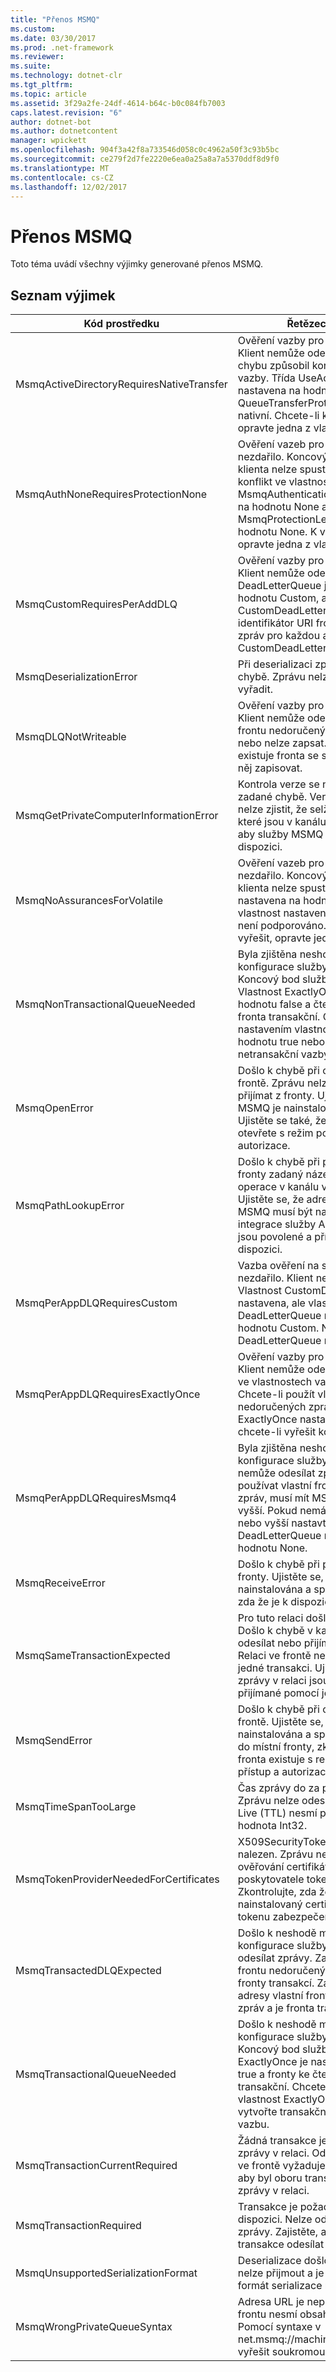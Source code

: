 ```yaml
---
title: "Přenos MSMQ"
ms.custom: 
ms.date: 03/30/2017
ms.prod: .net-framework
ms.reviewer: 
ms.suite: 
ms.technology: dotnet-clr
ms.tgt_pltfrm: 
ms.topic: article
ms.assetid: 3f29a2fe-24df-4614-b64c-b0c084fb7003
caps.latest.revision: "6"
author: dotnet-bot
ms.author: dotnetcontent
manager: wpickett
ms.openlocfilehash: 904f3a42f8a733546d058c0c4962a50f3c93b5bc
ms.sourcegitcommit: ce279f2d7fe2220e6ea0a25a8a7a5370ddf8d9f0
ms.translationtype: MT
ms.contentlocale: cs-CZ
ms.lasthandoff: 12/02/2017
---
```

# <a name="msmq-transport"></a>Přenos MSMQ
Toto téma uvádí všechny výjimky generované přenos MSMQ.  
  
## <a name="exception-list"></a>Seznam výjimek  
  
|Kód prostředku|Řetězec prostředku|  
|-------------------|---------------------|  
|MsmqActiveDirectoryRequiresNativeTransfer|Ověření vazby pro zprávu se nezdařilo. Klient nemůže odesílat zprávy. Tuto chybu způsobil konflikt ve vlastnostech vazby. Třída UseActiveDirectory je nastavena na hodnotu true a třída QueueTransferProtocol je nastavena na nativní. Chcete-li konflikt vyřešit, opravte jedna z vlastností.|  
|MsmqAuthNoneRequiresProtectionNone|Ověření vazeb pro spuštění služby se nezdařilo. Koncový bod služby nebo klienta nelze spustit. Tuto chybu způsobil konflikt ve vlastnostech vazby. Třída MsmqAuthenticationMode je nastaven na hodnotu None a MsmqProtectionLevel není nastavený na hodnotu None. K vyřešení konfliktu, opravte jedna z vlastností.|  
|MsmqCustomRequiresPerAddDLQ|Ověření vazby pro zprávu se nezdařilo. Klient nemůže odeslat zprávu. DeadLetterQueue je nastaven na hodnotu Custom, ale není zadána třída CustomDeadLetterQueue. Zadejte identifikátor URI fronty nedoručených zpráv pro každou aplikaci ve vlastnosti CustomDeadLetterQueue.|  
|MsmqDeserializationError|Při deserializaci zprávy XML došlo k chybě. Zprávu nelze přijmout a je vyřadit.|  
|MsmqDLQNotWriteable|Ověření vazby pro klienta se nezdařilo. Klient nemůže odeslat zprávu. Zadanou frontu nedoručených zpráv neexistuje nebo nelze zapsat. Zkontrolujte, zda že existuje fronta se správnou autorizací do něj zapisovat.|  
|MsmqGetPrivateComputerInformationError|Kontrola verze se nepovedlo kvůli zadané chybě. Verze služby MSMQ nelze zjistit, že selžou všechny operace, které jsou v kanálu ve frontě. Zajistěte, aby služby MSMQ je nainstalována a je k dispozici.|  
|MsmqNoAssurancesForVolatile|Ověření vazeb pro spuštění služby se nezdařilo. Koncový bod služby nebo klienta nelze spustit. ExactlyOnce je nastavena na hodnotu true a trvanlivé vlastnost nastavena na hodnotu false. To není podporováno. Chcete-li konflikt vyřešit, opravte jednu z těchto vlastností.|  
|MsmqNonTransactionalQueueNeeded|Byla zjištěna neshoda mezi vazby a konfigurace služby MSMQ fronty. Koncový bod služby nelze spustit. Vlastnost ExactlyOnce je nastavena na hodnotu false a čtení zpráv z fronty je fronta transakční. Opravte chybu nastavením vlastnosti ExactlyOnce na hodnotu true nebo vytvoření netransakční vazby.|  
|MsmqOpenError|Došlo k chybě při otevírání zadané frontě. Zprávu nelze odesílat nebo přijímat z fronty. Ujistěte se, že služby MSMQ je nainstalována a spuštěna. Ujistěte se také, že fronty je k dispozici a otevřete s režim požadovaný přístup a autorizace.|  
|MsmqPathLookupError|Došlo k chybě při převodu název cesty fronty zadaný název formátu. Všechny operace v kanálu ve frontě se nezdařilo. Ujistěte se, že adresa fronty je neplatný. MSMQ musí být nainstalován pomocí integrace služby Active Directory, které jsou povolené a přístup k němu je k dispozici.|  
|MsmqPerAppDLQRequiresCustom|Vazba ověření na straně klienta se nezdařilo. Klient nemůže odesílat zprávy. Vlastnost CustomDeadLetterQueue je nastavena, ale vlastnost DeadLetterQueue není nastaven na hodnotu Custom. Nastavte vlastnost DeadLetterQueue na hodnotu Custom.|  
|MsmqPerAppDLQRequiresExactlyOnce|Ověření vazby pro klienta se nezdařilo. Klient nemůže odesílat zprávy. Konflikt ve vlastnostech vazby způsobuje chybu. Chcete-li použít vlastní frontu nedoručených zpráv, musí být ExactlyOnce nastavena na hodnotu true, chcete-li vyřešit konflikt.|  
|MsmqPerAppDLQRequiresMsmq4|Byla zjištěna neshoda mezi vazby a konfigurace služby MSMQ. Klient nemůže odesílat zprávy. Pokud chcete používat vlastní frontu nedoručených zpráv, musí mít MSMQ verze 4.0 nebo vyšší. Pokud nemáte MSMQ verze 4.0 nebo vyšší nastavte vlastnost DeadLetterQueue na systému nebo hodnotu None.|  
|MsmqReceiveError|Došlo k chybě při přijímání zprávy z fronty. Ujistěte se, že služby MSMQ je nainstalována a spuštěna. Zkontrolujte, zda že je k dispozici pro příjem z fronty.|  
|MsmqSameTransactionExpected|Pro tuto relaci došlo k chybě transakce. Došlo k chybě v kanálu relace. Nelze odesílat nebo přijímat zprávy v relaci. Relaci ve frontě nelze přidružit k více než jedné transakci. Ujistěte se, že všechny zprávy v relaci jsou odesílané nebo přijímané pomocí jedné transakce.|  
|MsmqSendError|Došlo k chybě při odesílání do zadané frontě. Ujistěte se, že služby MSMQ je nainstalována a spuštěna. Při odesílání do místní fronty, zkontrolujte, zda že fronta existuje s režim požadovaný přístup a autorizaci.|  
|MsmqTimeSpanTooLarge|Čas zprávy do za provozu je příliš velký. Zprávu nelze odeslat. Zpráva Time To Live (TTL) nesmí překročit maximální hodnota Int32.|  
|MsmqTokenProviderNeededForCertificates|X509SecurityTokenProvider nebyl nalezen. Zprávu nelze odeslat. Režim ověřování certifikátu vyžaduje poskytovatele tokenu X.509. Zkontrolujte, zda že je k dispozici pro nainstalovaný certifikát poskytovatele tokenu zabezpečení.|  
|MsmqTransactedDLQExpected|Došlo k neshodě mezi vazby a konfigurace služby MSMQ. Není možné odesílat zprávy. Zadaná vazba vlastní frontu nedoručených zpráv musí být fronty transakcí. Zajistěte, aby správnost adresy vlastní frontu nedoručených zpráv a je fronta transakční frontou.|  
|MsmqTransactionalQueueNeeded|Došlo k neshodě mezi vazby a konfigurace služby MSMQ fronty. Koncový bod služby nelze spustit. ExactlyOnce je nastavena na hodnotu true a fronty ke čtení zpráv z není transakční. Chcete-li k chybě, nastavte vlastnost ExactlyOnce na false nebo vytvořte transakční fronty pro tuto vazbu.|  
|MsmqTransactionCurrentRequired|Žádná transakce je k dispozici k odeslání zprávy v relaci. Odeslat zprávu v relaci ve frontě vyžaduje transakce. Zajistěte, aby byl oboru transakce k odeslání zprávy v relaci.|  
|MsmqTransactionRequired|Transakce je požadován však není k dispozici. Nelze odesílat nebo přijímat zprávy. Zajistěte, aby byl oboru transakce odesílat nebo přijímat zprávy.|  
|MsmqUnsupportedSerializationFormat|Deserializace došlo k chybě. Zprávu nelze přijmout a je vyřadit. Zadaný formát serializace nepodporuje.|  
|MsmqWrongPrivateQueueSyntax|Adresa URL je neplatná. Adresa URL pro frontu nesmí obsahovat znak "$". Pomocí syntaxe v net.msmq://machine/private/queueName vyřešit soukromou frontu.|
